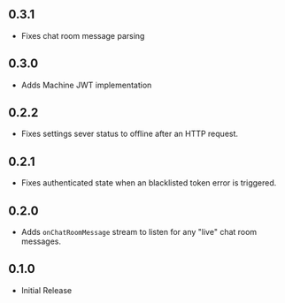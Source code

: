 ## 0.3.1

* Fixes chat room message parsing

## 0.3.0

* Adds Machine JWT implementation

## 0.2.2

* Fixes settings sever status to offline after an HTTP request.

## 0.2.1

* Fixes authenticated state when an blacklisted token error is triggered.

## 0.2.0

* Adds `onChatRoomMessage` stream to listen for any "live" chat room messages.

## 0.1.0

* Initial Release
